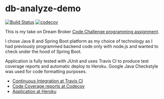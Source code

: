 # db-analyze-demo

[![Build Status](https://travis-ci.org/akiutoslahti/db-analyze-demo.svg?branch=master)](https://travis-ci.org/akiutoslahti/db-analyze-demo)
[![codecov](https://codecov.io/gh/akiutoslahti/db-analyze-demo/branch/master/graph/badge.svg)](https://codecov.io/gh/akiutoslahti/db-analyze-demo)

This is my take on Dream Broker [Code Challenge programming assignment](https://challenge.dreambroker.jobs/245768c7-b82f-4a77-abbc-d1214acf7163).  

I chose Java 8 and Spring Boot platform as my choice of technology as I had previously programmed backend code only with node.js and wanted to check under the hood of Spring Boot.

Application is fully tested with JUnit and uses Travis CI to produce test coverage reports and automatic deploy to Heroku. Google Java Checkstyle was used for code formatting purposes.  
* [Continuous Integration at Travis CI](https://travis-ci.org/akiutoslahti/db-analyze-demo)
* [Code Coverage reports at Codecov](https://codecov.io/gh/akiutoslahti/db-analyze-demo)
* [Application at Heroku](https://db-analyze-demo.herokuapp.com/analyze)
